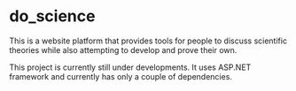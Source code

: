 # do_science


This is a website platform that provides tools for people to discuss 
scientific theories while also attempting to develop and prove their
own.

This project is currently still under developments.
It uses ASP.NET framework and currently has only a couple of dependencies.
